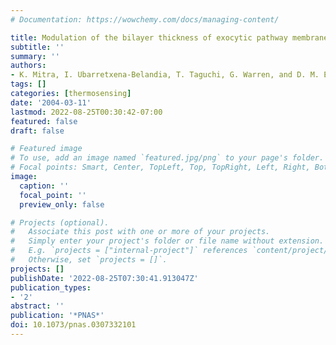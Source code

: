```yaml
---
# Documentation: https://wowchemy.com/docs/managing-content/

title: Modulation of the bilayer thickness of exocytic pathway membranes by membrane proteins rather than cholesterol
subtitle: ''
summary: ''
authors:
- K. Mitra, I. Ubarretxena-Belandia, T. Taguchi, G. Warren, and D. M. Engelman
tags: []
categories: [thermosensing]
date: '2004-03-11'
lastmod: 2022-08-25T00:30:42-07:00
featured: false
draft: false

# Featured image
# To use, add an image named `featured.jpg/png` to your page's folder.
# Focal points: Smart, Center, TopLeft, Top, TopRight, Left, Right, BottomLeft, Bottom, BottomRight.
image:
  caption: ''
  focal_point: ''
  preview_only: false

# Projects (optional).
#   Associate this post with one or more of your projects.
#   Simply enter your project's folder or file name without extension.
#   E.g. `projects = ["internal-project"]` references `content/project/deep-learning/index.md`.
#   Otherwise, set `projects = []`.
projects: []
publishDate: '2022-08-25T07:30:41.913047Z'
publication_types:
- '2'
abstract: ''
publication: '*PNAS*'
doi: 10.1073/pnas.0307332101
---
```

